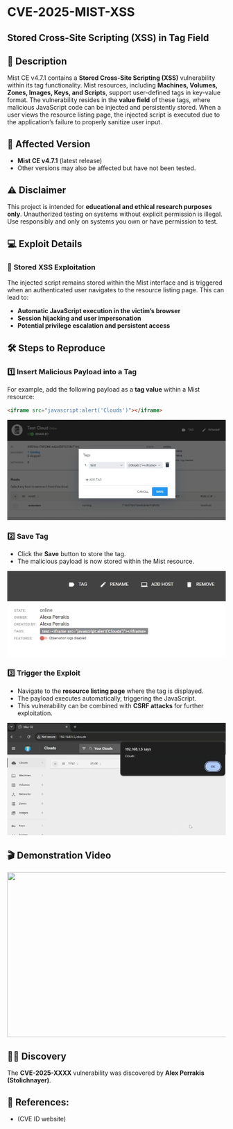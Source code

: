 # CVE-2025-MIST-XSS  
## Stored Cross-Site Scripting (XSS) in Tag Field

## 📜 Description
Mist CE v4.7.1 contains a **Stored Cross-Site Scripting (XSS)** vulnerability within its tag functionality. Mist resources, including **Machines, Volumes, Zones, Images, Keys, and Scripts**, support user-defined tags in key-value format. The vulnerability resides in the **value field** of these tags, where malicious JavaScript code can be injected and persistently stored. When a user views the resource listing page, the injected script is executed due to the application’s failure to properly sanitize user input.

## 📌 Affected Version
- **Mist CE v4.7.1** (latest release)
- Other versions may also be affected but have not been tested.

## ⚠️ Disclaimer
This project is intended for **educational and ethical research purposes only**.
Unauthorized testing on systems without explicit permission is illegal.
Use responsibly and only on systems you own or have permission to test.

## 💻 Exploit Details

### 🔹 **Stored XSS Exploitation**
The injected script remains stored within the Mist interface and is triggered when an authenticated user navigates to the resource listing page. This can lead to:
- **Automatic JavaScript execution in the victim’s browser**
- **Session hijacking and user impersonation**
- **Potential privilege escalation and persistent access**

## 🛠️ Steps to Reproduce

### 1️⃣ Insert Malicious Payload into a Tag
For example, add the following payload as a **tag value** within a Mist resource:
```html
<iframe src="javascript:alert('Clouds')"></iframe>
```
<img src="/assets/mist_adding_xss.png" width="700">

### 2️⃣ Save Tag
- Click the **Save** button to store the tag.
- The malicious payload is now stored within the Mist resource.

<img src="/assets/mist_tag_1.png">

### 3️⃣ Trigger the Exploit
- Navigate to the **resource listing page** where the tag is displayed.
- The payload executes automatically, triggering the JavaScript.
- This vulnerability can be combined with **CSRF attacks** for further exploitation.
  
<img src="/assets/mist_xss_alert.png" width="700">

## 🎬 Demonstration Video

<a href="https://www.youtube.com/watch?v=HNcb-oYFdVg" target="_blank">
  <img src="https://img.youtube.com/vi/HNcb-oYFdVg/maxresdefault.jpg" width="700" height="380"/>
</a>

## 🧑‍💻 Discovery
The **CVE-2025-XXXX** vulnerability was discovered by **Alex Perrakis (Stolichnayer)**.

## 🔗 **References:**
- (CVE ID website)

